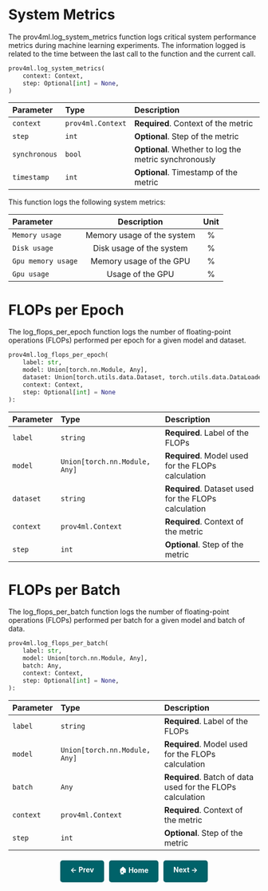 
# System Metrics

The prov4ml.log_system_metrics function logs critical system performance metrics during machine learning experiments.
The information logged is related to the time between the last call to the function and the current call.

```python
prov4ml.log_system_metrics(
    context: Context,
    step: Optional[int] = None,
)
```

| Parameter | Type     | Description                |
| :-------- | :------- | :------------------------- |
| `context` | `prov4ml.Context` | **Required**. Context of the metric |
| `step` | `int` | **Optional**. Step of the metric |
| `synchronous` | `bool` | **Optional**. Whether to log the metric synchronously |
| `timestamp` | `int` | **Optional**. Timestamp of the metric |

This function logs the following system metrics:

| Parameter | Description                | Unit |
| :-------- | :-------------------------: | :---: |
| `Memory usage` | Memory usage of the system | % |
| `Disk usage` | Disk usage of the system | % |
| `Gpu memory usage` | Memory usage of the GPU | % |
| `Gpu usage` | Usage of the GPU | % |


# FLOPs per Epoch

The log_flops_per_epoch function logs the number of floating-point operations (FLOPs) performed per epoch for a given model and dataset. 

```python
prov4ml.log_flops_per_epoch(
    label: str, 
    model: Union[torch.nn.Module, Any],
    dataset: Union[torch.utils.data.Dataset, torch.utils.data.DataLoader, torch.utils.data.Subset], 
    context: Context, 
    step: Optional[int] = None
):
```

| Parameter | Type     | Description                |
| :-------- | :------- | :------------------------- |
| `label` | `string` | **Required**. Label of the FLOPs |
| `model` | `Union[torch.nn.Module, Any]` | **Required**. Model used for the FLOPs calculation |
| `dataset` | `string` | **Required**. Dataset used for the FLOPs calculation |
| `context` | `prov4ml.Context` | **Required**. Context of the metric |
| `step` | `int` | **Optional**. Step of the metric |

# FLOPs per Batch

The log_flops_per_batch function logs the number of floating-point operations (FLOPs) performed per batch for a given model and batch of data. 

```python
prov4ml.log_flops_per_batch(
    label: str, 
    model: Union[torch.nn.Module, Any],
    batch: Any, 
    context: Context, 
    step: Optional[int] = None, 
):
```

| Parameter | Type     | Description                |
| :-------- | :------- | :------------------------- |
| `label` | `string` | **Required**. Label of the FLOPs |
| `model` | `Union[torch.nn.Module, Any]` | **Required**. Model used for the FLOPs calculation |
| `batch` | `Any` | **Required**. Batch of data used for the FLOPs calculation |
| `context` | `prov4ml.Context` | **Required**. Context of the metric |
| `step` | `int` | **Optional**. Step of the metric |


<div style="display: flex; justify-content: center; gap: 10px; margin-top: 20px;">
    <a href="carbon.md" style="text-decoration: none; background-color: #006269; color: white; padding: 10px 20px; border-radius: 5px; font-weight: bold; transition: 0.3s;">← Prev</a>
    <a href="." style="text-decoration: none; background-color: #006269; color: white; padding: 10px 20px; border-radius: 5px; font-weight: bold; transition: 0.3s;">🏠 Home</a>
    <a href="time.md" style="text-decoration: none; background-color: #006269; color: white; padding: 10px 20px; border-radius: 5px; font-weight: bold; transition: 0.3s;">Next →</a>
</div>